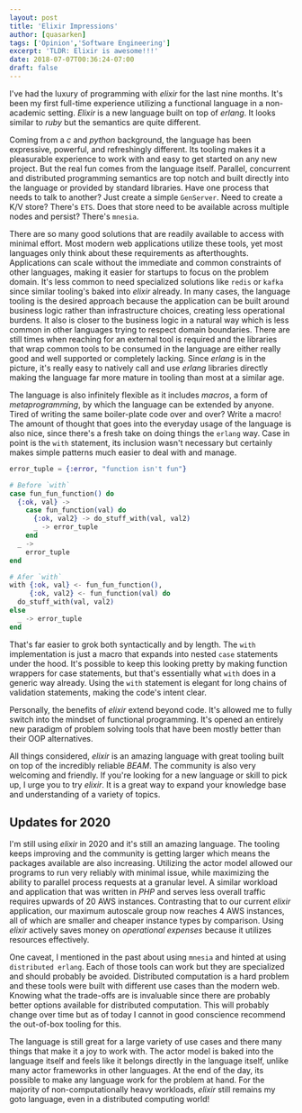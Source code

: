 ```yaml
---
layout: post
title: 'Elixir Impressions'
author: [quasarken]
tags: ['Opinion','Software Engineering']
excerpt: 'TLDR: Elixir is awesome!!!'
date: 2018-07-07T00:36:24-07:00
draft: false
---
```

I've had the luxury of programming with _elixir_ for the last nine months.
It's been my first full-time experience utilizing a functional language in a non-academic setting.
_Elixir_ is a new language built on top of _erlang_.
It looks similar to _ruby_ but the semantics are quite different.

Coming from a _c_ and _python_ background, the language has been expressive, powerful, and refreshingly different.
Its tooling makes it a pleasurable experience to work with and easy to get started on any new project.
But the real fun comes from the language itself.
Parallel, concurrent and distributed programming semantics are top notch and built directly into the language or provided by standard libraries.
Have one process that needs to talk to another? Just create a simple `GenServer`.
Need to create a K/V store? There's `ETS`.
Does that store need to be available across multiple nodes and persist? There's `mnesia`.

There are so many good solutions that are readily available to access with minimal effort.
Most modern web applications utilize these tools, yet most languages only think about these requirements as afterthoughts.
Applications can scale without the immediate and common constraints of other languages, making it easier for startups to focus on the problem domain.
It's less common to need specialized solutions like `redis` or `kafka` since similar tooling's baked into _elixir_ already.
In many cases, the language tooling is the desired approach because the application can be built around business logic rather than infrastructure choices, creating less operational burdens.
It also is closer to the business logic in a natural way which is less common in other languages trying to respect domain boundaries.
There are still times when reaching for an external tool is required and the libraries that wrap common tools to be consumed in the language are either really good and well supported or completely lacking.
Since _erlang_ is in the picture, it's really easy to natively call and use _erlang_ libraries directly making the language far more mature in tooling than most at a similar age.

The language is also infinitely flexible as it includes _macros_, a form of _metaprogramming_, by which the language can be extended by anyone.
Tired of writing the same boiler-plate code over and over? Write a macro!
The amount of thought that goes into the everyday usage of the language is also nice, since there's a fresh take on doing things the `erlang` way.
Case in point is the `with` statement, its inclusion wasn't necessary but certainly makes simple patterns much easier to deal with and manage.

```elixir
error_tuple = {:error, "function isn't fun"}

# Before `with`
case fun_fun_function() do
  {:ok, val} ->
    case fun_function(val) do
      {:ok, val2} -> do_stuff_with(val, val2)
      _ -> error_tuple
    end
  _ ->
    error_tuple
end

# Afer `with`
with {:ok, val} <- fun_fun_function(),
     {:ok, val2} <- fun_function(val) do
  do_stuff_with(val, val2)
else
  _ -> error_tuple
end
```

That's far easier to grok both syntactically and by length.
The `with` implementation is just a macro that expands into nested `case` statements under the hood.
It's possible to keep this looking pretty by making function wrappers for case statements, but that's essentially what `with` does in a generic way already.
Using the `with` statement is elegant for long chains of validation statements, making the code's intent clear.

Personally, the benefits of _elixir_ extend beyond code.
It's allowed me to fully switch into the mindset of functional programming.
It's opened an entirely new paradigm of problem solving tools that have been mostly better than their OOP alternatives.

All things considered, _elixir_ is an amazing language with great tooling built on top of the incredibly reliable _BEAM_.
The community is also very welcoming and friendly.
If you're looking for a new language or skill to pick up, I urge you to try _elixir_.
It is a great way to expand your knowledge base and understanding of a variety of topics.

## Updates for 2020

I'm still using _elixir_ in 2020 and it's still an amazing language.
The tooling keeps improving and the community is getting larger which means the packages available are also increasing.
Utilizing the actor model allowed our programs to run very reliably with minimal issue, while maximizing the ability to parallel process requests at a granular level.
A similar workload and application that was written in _PHP_ and serves less overall traffic requires upwards of 20 AWS instances.
Contrasting that to our current _elixir_ application, our maximum autoscale group now reaches 4 AWS instances, all of which are smaller and cheaper instance types by comparison.
Using _elixir_ actively saves money on _operational expenses_ because it utilizes resources effectively.

One caveat, I mentioned in the past about using `mnesia` and hinted at using `distributed erlang`.
Each of those tools can work but they are specialized and should probably be avoided.
Distributed computation is a hard problem and these tools were built with different use cases than the modern web.
Knowing what the trade-offs are is invaluable since there are probably better options available for distributed computation.
This will probably change over time but as of today I cannot in good conscience recommend the out-of-box tooling for this.

The language is still great for a large variety of use cases and there many things that make it a joy to work with.
The actor model is baked into the language itself and feels like it belongs directly in the language itself, unlike many actor frameworks in other languages.
At the end of the day, its possible to make any language work for the problem at hand.
For the majority of non-computationally heavy workloads, _elixir_ still remains my goto language, even in a distributed computing world!
